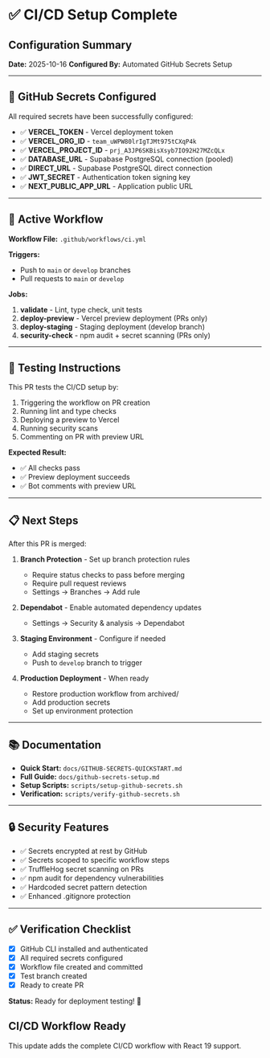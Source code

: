 # ✅ CI/CD Setup Complete

## Configuration Summary

**Date:** 2025-10-16
**Configured By:** Automated GitHub Secrets Setup

---

## 🔐 GitHub Secrets Configured

All required secrets have been successfully configured:

- ✅ **VERCEL_TOKEN** - Vercel deployment token
- ✅ **VERCEL_ORG_ID** - `team_uWPW80lrIgTJMt975tCXqP4k`
- ✅ **VERCEL_PROJECT_ID** - `prj_A3JP6SKBisXsyb7IO92H27MZcQLx`
- ✅ **DATABASE_URL** - Supabase PostgreSQL connection (pooled)
- ✅ **DIRECT_URL** - Supabase PostgreSQL direct connection
- ✅ **JWT_SECRET** - Authentication token signing key
- ✅ **NEXT_PUBLIC_APP_URL** - Application public URL

---

## 🚀 Active Workflow

**Workflow File:** `.github/workflows/ci.yml`

**Triggers:**
- Push to `main` or `develop` branches
- Pull requests to `main` or `develop`

**Jobs:**
1. **validate** - Lint, type check, unit tests
2. **deploy-preview** - Vercel preview deployment (PRs only)
3. **deploy-staging** - Staging deployment (develop branch)
4. **security-check** - npm audit + secret scanning (PRs only)

---

## 🧪 Testing Instructions

This PR tests the CI/CD setup by:
1. Triggering the workflow on PR creation
2. Running lint and type checks
3. Deploying a preview to Vercel
4. Running security scans
5. Commenting on PR with preview URL

**Expected Result:**
- ✅ All checks pass
- ✅ Preview deployment succeeds
- ✅ Bot comments with preview URL

---

## 📋 Next Steps

After this PR is merged:

1. **Branch Protection** - Set up branch protection rules
   - Require status checks to pass before merging
   - Require pull request reviews
   - Settings → Branches → Add rule

2. **Dependabot** - Enable automated dependency updates
   - Settings → Security & analysis → Dependabot

3. **Staging Environment** - Configure if needed
   - Add staging secrets
   - Push to `develop` branch to trigger

4. **Production Deployment** - When ready
   - Restore production workflow from archived/
   - Add production secrets
   - Set up environment protection

---

## 📚 Documentation

- **Quick Start:** `docs/GITHUB-SECRETS-QUICKSTART.md`
- **Full Guide:** `docs/github-secrets-setup.md`
- **Setup Scripts:** `scripts/setup-github-secrets.sh`
- **Verification:** `scripts/verify-github-secrets.sh`

---

## 🔒 Security Features

- ✅ Secrets encrypted at rest by GitHub
- ✅ Secrets scoped to specific workflow steps
- ✅ TruffleHog secret scanning on PRs
- ✅ npm audit for dependency vulnerabilities
- ✅ Hardcoded secret pattern detection
- ✅ Enhanced .gitignore protection

---

## ✅ Verification Checklist

- [x] GitHub CLI installed and authenticated
- [x] All required secrets configured
- [x] Workflow file created and committed
- [x] Test branch created
- [x] Ready to create PR

**Status:** Ready for deployment testing! 🚀


## CI/CD Workflow Ready

This update adds the complete CI/CD workflow with React 19 support.
